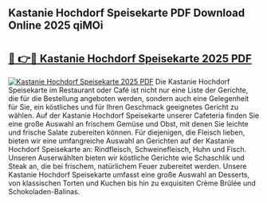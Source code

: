 ## Kastanie Hochdorf Speisekarte PDF Download Online 2025 qiMOi

# <h2><a href="http://gc7bln.nevu.top/?p=Kastanie+Hochdorf+Speisekarte">🔗 👉🔴 Kastanie Hochdorf Speisekarte 2025 PDF</a></h2>

[![Kastanie Hochdorf Speisekarte 2025 PDF](https://i.imgur.com/dBaPXMq.png)](http://gc7bln.nevu.top/?p=Kastanie+Hochdorf+Speisekarte)
Die Kastanie Hochdorf Speisekarte im Restaurant oder Café ist nicht nur eine Liste der Gerichte, die für die Bestellung angeboten werden, sondern auch eine Gelegenheit für Sie, ein köstliches und für Ihren Geschmack geeignetes Gericht zu wählen. Auf der Kastanie Hochdorf Speisekarte unserer Cafeteria finden Sie eine große Auswahl an frischem Gemüse und Obst, mit denen Sie leichte und frische Salate zubereiten können. Für diejenigen, die Fleisch lieben, bieten wir eine umfangreiche Auswahl an Gerichten auf der Kastanie Hochdorf Speisekarte an: Rindfleisch, Schweinefleisch, Huhn und Fisch. Unseren Auserwählten bieten wir köstliche Gerichte wie Schaschlik und Steak an, die bei frischem, natürlichem Feuer zubereitet werden. Unsere Kastanie Hochdorf Speisekarte umfasst eine große Auswahl an Desserts, von klassischen Torten und Kuchen bis hin zu exquisiten Crème Brûlée und Schokoladen-Balinas.
